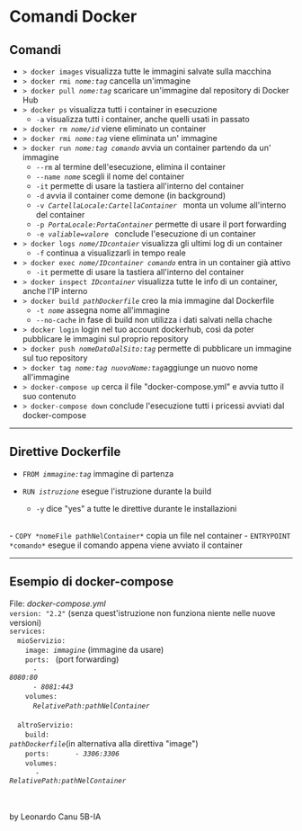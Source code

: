 # Comandi Docker 
## Comandi
- <code>> docker images</code> visualizza tutte le immagini salvate sulla macchina
- <code>> docker rmi *nome:tag*</code> cancella un'immagine
- <code>> docker pull *nome:tag*</code> scaricare un'immagine dal repository di Docker Hub
- <code>> docker ps</code> visualizza tutti i container in esecuzione
    - <code>-a</code> visualizza tutti i container, anche quelli usati in passato
- <code>> docker rm *nome/id*</code>  viene eliminato un container 
- <code>> docker rmi *nome:tag*</code> viene eliminata un' immagine
- <code>> docker run *nome:tag comando*</code> avvia un container partendo da un' immagine 
    - <code>--rm</code> al termine dell'esecuzione, elimina il container 
    - <code>--name *nome*</code> scegli il nome del container
    - <code>-it</code> permette di usare la tastiera all'interno del container
    - <code>-d</code> avvia il container come demone (in background) 
    - <code>-v *CartellaLocale:CartellaContainer* </code > monta un volume all'interno del container
    - <code>-p *PortaLocale:PortaContainer*</code> permette di usare il port forwarding 
    - <code>-e *valiable=valore* </code>  conclude l'esecuzione di un container
- <code>> docker logs *nome/IDcontaier*</code> visualizza gli ultimi log di un container
    - <code>-f</code> continua a visualizzarli in tempo reale
- <code>> docker exec *nome/IDcontainer comando*</code> entra in un container già attivo
    - <code>-it</code>  permette di usare la tastiera all'interno del container
- <code>> docker inspect *IDcontainer*</code> visualizza tutte le info di un container, anche l'IP interno
- <code>> docker build *pathDockerfile*</code> creo la mia immagine dal Dockerfile
    - <code>-t *nome*</code> assegna nome all'immagine
    - <code>--no-cache</code> in fase di build non utilizza i dati salvati nella chache 
- <code>> docker login</code> login nel tuo account dockerhub, così da poter pubblicare le  immagini sul proprio repository
- <code>> docker push *nomeDatoDalSito:tag*</code> permette di pubblicare un immagine sul tuo repository
- <code>> docker tag *nome:tag nuovoNome:tag*</code>aggiunge un nuovo nome all'immagine
- <code>> docker-compose up</code> cerca il file "docker-compose.yml" e avvia tutto il suo contenuto
- <code>> docker-compose down</code> conclude l'esecuzione tutti i pricessi avviati dal docker-compose 

---

## Direttive Dockerfile

- <code>FROM *immagine:tag*</code>  immagine di partenza

- <code>RUN *istruzione*</code> esegue l'istruzione durante la build
    - <code>-y</code> dice "yes" a tutte le direttive durante le installazioni
<br>
- <code>COPY *nomeFile pathNelContainer*</code> copia un file nel container
- <code>ENTRYPOINT *comando*</code> esegue il comando appena viene avviato il container

---

## Esempio di docker-compose
File: *docker-compose.yml* <br>
<code>version: "2.2"</code> (senza quest'istruzione non funziona niente nelle nuove versioni) <br> 
<code>services:</code> <br>
&emsp;<code>mioServizio:</code> <br> 
&emsp;&emsp;<code>image: *immagine*</code> (immagine da usare)<br> 
&emsp;&emsp;<code>ports: </code> (port forwarding) <br> 
&emsp;&emsp;&emsp;<code>- *8080:80*</code> <br>
&emsp;&emsp;&emsp;<code>- *8081:443*</code> <br>
&emsp;&emsp;<code>volumes:</code> <br>
&emsp;&emsp;&emsp;<code>*RelativePath:pathNelContainer*</code> <br>  	
&emsp;<code>altroServizio:</code> <br> 
&emsp;&emsp;<code>build: *pathDockerfile*</code>(in alternativa alla direttiva "image") <br>
&emsp;&emsp;<code>ports:</code> 
&emsp;&emsp;&emsp;<code>- *3306:3306*</code> <br> 
&emsp;&emsp;<code>volumes:</code> <br>
&emsp;&emsp;&emsp; <code>- *RelativePath:pathNelContainer*</code>

<br><br>
by Leonardo Canu 5B-IA